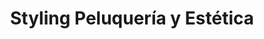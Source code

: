 ---
title: "Styling Peluquería y Estética"
url: /zamora/styling-peluqueria-y-estetica/
shop: peluquería
---